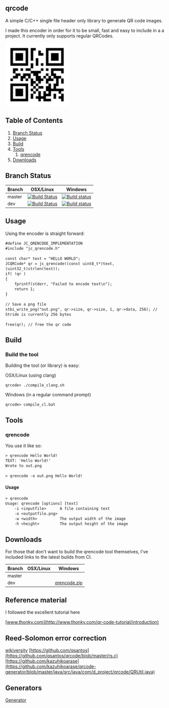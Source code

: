 
## qrcode
A simple C/C++ single file header only library to generate QR code images.

I made this encoder in order for it to be small, fast and easy to include in a a project.
It currently only supports regular QRCodes.

![50 points](test/images/helloworld.png)

## Table of Contents
1. [Branch Status](#branch-status)
1. [Usage](#usage)
1. [Build](#build)
1. [Tools](#tools)
    1. [qrencode](#qrencode)
1. [Downloads](#downloads)

## Branch Status <a name="branch-status"></a>

|Branch      |OSX/Linux |Windows   |
|------------|----------|----------|
|master      | [![Build Status][tr_img_master]][tr_master] | [![Build status][apv_img_master]][apv_master] |
|dev         | [![Build Status][tr_img_dev]][tr_dev] | [![Build status][apv_img_dev]][apv_dev] |


## Usage

Using the encoder is straight forward:

    #define JC_QRENCODE_IMPLEMENTATION
    #include "jc_qrencode.h"

    const char* text = "HELLO WORLD";
    JCQRCode* qr = jc_qrencode((const uint8_t*)text, (uint32_t)strlen(text));
    if( !qr )
    {
        fprintf(stderr, "Failed to encode text\n");
        return 1;
    }

    // Save a png file
    stbi_write_png("out.png", qr->size, qr->size, 1, qr->data, 256); // Stride is currently 256 bytes

    free(qr); // free the qr code


## Build <a name="build"></a>

### Build the tool

Building the tool (or library) is easy:

OSX/Linux (using clang)

    qrcode> ./compile_clang.sh

Windows (in a regular command prompt)

    qrcode> compile_cl.bat


## Tools <a name="tools"></a>

### qrencode <a name="qrencode" ></a>

You use it like so:

    > qrencode Hello World!
    TEXT: 'Hello World!'
    Wrote to out.png

    > qrencode -o out.png Hello World!

#### Usage

    > qrencode
    Usage: qrencode [options] [text]
        -i <inputfile>      A file containing text
        -o <outputfile.png>
        -w <width>          The output width of the image
        -h <height>         The output height of the image


## Downloads <a name="downloads"></a>

For those that don't want to build the qrencode tool themselves, I've included links to the latest builds from
CI.

|Branch      |OSX/Linux |Windows   |
|------------|----------|----------|
|master      |          |          |
|dev         |          |[qrencode.zip](https://ci.appveyor.com/api/projects/JCash/qrcode/artifacts/qrencode.zip?branch=dev)     |

## Reference material

I followed the excellent tutorial here

[www.thonky.com](http://www.thonky.com/qr-code-tutorial/introduction)

## Reed-Solomon error correction
[wikiversity](https://en.wikiversity.org/wiki/Reed%E2%80%93Solomon_codes_for_coders)
[https://github.com/qsantos](https://github.com/qsantos/qrcode/blob/master/rs.c)
[https://github.com/kazuhikoarase](https://github.com/kazuhikoarase/qrcode-generator/blob/master/java/src/java/com/d_project/qrcode/QRUtil.java)

## Generators
[Generator](https://keremerkan.net/qr-code-and-2d-code-generator/)


[tr_img_master]: https://travis-ci.org/JCash/qrcode.svg?branch=master
[tr_master]: https://travis-ci.org/JCash/qrcode?branch=master
[tr_img_dev]: https://travis-ci.org/JCash/qrcode.svg?branch=dev
[tr_dev]: https://travis-ci.org/JCash/qrcode?branch=dev
[apv_img_master]: https://ci.appveyor.com/api/projects/status/l43iuepu6q5mknxp/branch/master?svg=true
[apv_master]: https://ci.appveyor.com/project/JCash/qrcode/branch/master
[apv_img_dev]: https://ci.appveyor.com/api/projects/status/l43iuepu6q5mknxp/branch/dev?svg=true
[apv_dev]: https://ci.appveyor.com/project/JCash/qrcode/branch/dev
